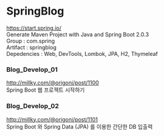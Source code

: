 # SpringBlog
https://start.spring.io/  
Generate Maven Project with Java and Spring Boot 2.0.3  
Group : com.spring  
Artifact : springblog  
Depedencies : Web, DevTools, Lombok, JPA, H2, Thymeleaf

### Blog_Develop_01 
http://millky.com/@origoni/post/1100  
Spring Boot 웹 프로젝트 시작하기

### Blog_Develop_02 
http://millky.com/@origoni/post/1101  
Spring Boot 와 Spring Data (JPA) 를 이용한 간단한 DB 입출력
